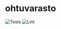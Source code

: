 # ohtuvarasto

![Tests](https://github.com/sevonj/ohtuvarasto/workflows/CI/badge.svg)
![Lint](https://github.com/sevonj/ohtuvarasto/workflows/Pylint/badge.svg)
